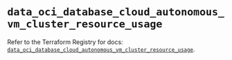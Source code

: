 # `data_oci_database_cloud_autonomous_vm_cluster_resource_usage`

Refer to the Terraform Registry for docs: [`data_oci_database_cloud_autonomous_vm_cluster_resource_usage`](https://registry.terraform.io/providers/hashicorp/oci/7.19.0/docs/data-sources/database_cloud_autonomous_vm_cluster_resource_usage).
